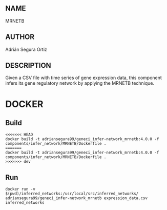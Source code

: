 ## NAME

MRNETB

## AUTHOR

Adrián Segura Ortiz

## DESCRIPTION

Given a CSV file with time series of gene expression data, this component infers its gene regulatory network by applying the MRNETB technique.

# DOCKER

## Build

```
<<<<<<< HEAD
docker build -t adriansegura99/geneci_infer-network_mrnetb:4.0.0 -f components/infer_network/MRNETB/Dockerfile .
=======
docker build -t adriansegura99/geneci_infer-network_mrnetb:4.0.0 -f components/infer_network/MRNETB/Dockerfile .
>>>>>>> dev
```

## Run

```
docker run -v $(pwd)/inferred_networks:/usr/local/src/inferred_networks/ adriansegura99/geneci_infer-network_mrnetb expression_data.csv inferred_networks
```
